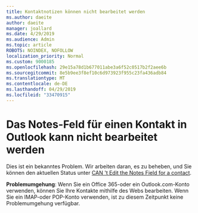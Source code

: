 ```yaml
---
title: Kontaktnotizen können nicht bearbeitet werden
ms.author: daeite
author: daeite
manager: joallard
ms.date: 4/29/2019
ms.audience: Admin
ms.topic: article
ROBOTS: NOINDEX, NOFOLLOW
localization_priority: Normal
ms.custom: 9000185
ms.openlocfilehash: 29e15a78d1b677011abe3a6f52c0517b2f2aee6b
ms.sourcegitcommit: 8e5b9ee3f8ef10c6d973923f955c23fa436adb84
ms.translationtype: MT
ms.contentlocale: de-DE
ms.lasthandoff: 04/29/2019
ms.locfileid: "33470915"
---
```

# <a name="cant-edit-the-notes-field-for-a-contact-in-outlook"></a>Das Notes-Feld für einen Kontakt in Outlook kann nicht bearbeitet werden

Dies ist ein bekanntes Problem. Wir arbeiten daran, es zu beheben, und Sie können den aktuellen Status unter [CAN 't Edit the Notes Field for a contact](https://support.office.com/article/fb8394ce-04ce-48b5-bae4-be46f77f10fe).

**Problemumgehung**: Wenn Sie ein Office 365-oder ein Outlook.com-Konto verwenden, können Sie Ihre Kontakte mithilfe des Webs bearbeiten. Wenn Sie ein IMAP-oder POP-Konto verwenden, ist zu diesem Zeitpunkt keine Problemumgehung verfügbar.